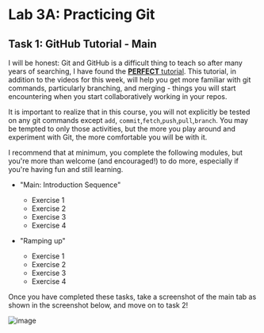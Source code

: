 # Lab 3A: Practicing Git

## Task 1: GitHub Tutorial - Main

I will be honest: Git and GitHub is a difficult thing to teach so after many years of searching, I have found the [**PERFECT** tutorial](http://learngitbranching.js.org).
This tutorial, in addition to the videos for this week, will help you get more familiar with git commands, particularly branching, and merging - things you will start encountering when you start collaboratively working in your repos.

It is important to realize that in this course, you will not explicitly be tested on any git commands except `add`, `commit`,`fetch`,`push`,`pull`,`branch`.
You may be tempted to only those activities, but the more you play around and experiment with Git, the more comfortable you will be with it.

I recommend that at minimum, you complete the following modules, but you're more than welcome (and encouraged!) to do more, especially if you're having fun and still learning.

- "Main: Introduction Sequence"
  - Exercise 1
  - Exercise 2
  - Exercise 3
  - Exercise 4
  
- "Ramping up"
  - Exercise 1
  - Exercise 2
  - Exercise 3
  - Exercise 4

Once you have completed these tasks, take a screenshot of the main tab as shown in the screenshot below, and move on to task 2!

![image](https://user-images.githubusercontent.com/43189092/134753300-1125b7e9-88e2-4097-b252-735d52c07e59.png)
